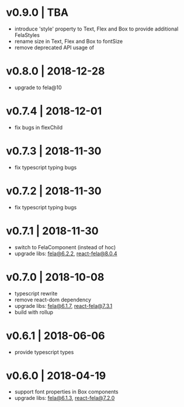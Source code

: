 # v0.9.0 | TBA
* introduce 'style' property to Text, Flex and Box to provide additional FelaStyles
* rename size in Text, Flex and Box to fontSize
* remove deprecated API usage of <FlexComponent>

# v0.8.0 | 2018-12-28
* upgrade to fela@10

# v0.7.4 | 2018-12-01
* fix bugs in flexChild

# v0.7.3 | 2018-11-30
* fix typescript typing bugs

# v0.7.2 | 2018-11-30
* fix typescript typing bugs

# v0.7.1 | 2018-11-30
* switch to FelaComponent (instead of hoc)
* upgrade libs: fela@6.2.2, react-fela@8.0.4

# v0.7.0 | 2018-10-08
* typescript rewrite
* remove react-dom dependency
* upgrade libs: fela@6.1.7, react-fela@7.3.1
* build with rollup

# v0.6.1 | 2018-06-06
* provide typescript types

# v0.6.0 | 2018-04-19
* support font properties in Box components
* upgrade libs: fela@6.1.3, react-fela@7.2.0
